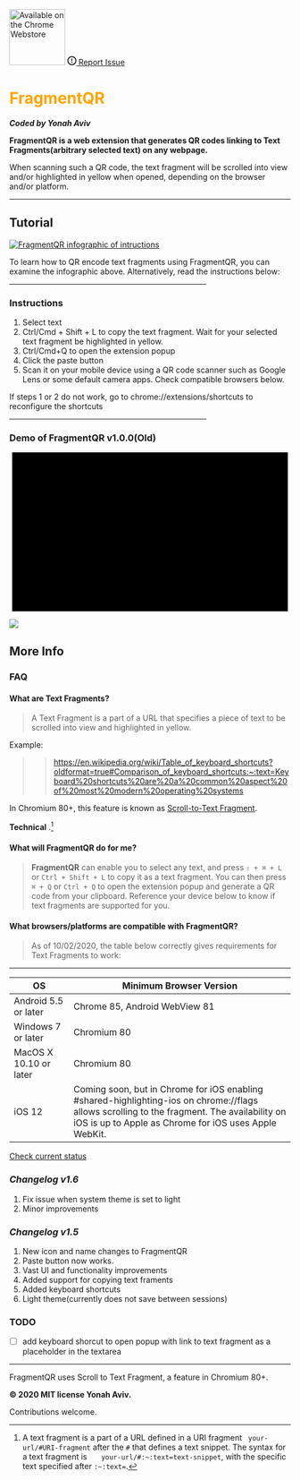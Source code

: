 
 <meta name="google-site-verification" content="Ay7DuHomj_FffCIPkk06PMst9-V1kwZij44bLz5SeuI" />
    
   <!-- Global site tag (gtag.js) - Google Analytics -->
   <script async src="https://www.googletagmanager.com/gtag/js?id=UA-178685535-2"></script>
   <script>
     window.dataLayer = window.dataLayer || [];
     function gtag(){dataLayer.push(arguments);}
     gtag('js', new Date());   </script>
 <section id="downloads">
    

   <a href=" https://bit.ly/GetFragmentedQR" class="btn" title="Get it on the Chrome Web Store" padding="0">
   <img src="https://developer.chrome.com/webstore/images/ChromeWebStore_Badge_v2_496x150.png" width="100px" alt="Available on the Chrome Webstore"></a>
  <a class="btn" href="https://github.com/y330/FragmentQR/issues" rel="noopener" target="_blank" aria-label="Issue y330/FragmentQR on GitHub" title="Report an issue in FragmentQR"><svg viewBox="0 0 16 16" width="16" height="16" class="octicon octicon-issue-opened" aria-hidden="true"><path fill-rule="evenodd" d="M8 1.5a6.5 6.5 0 100 13 6.5 6.5 0 000-13zM0 8a8 8 0 1116 0A8 8 0 010 8zm9 3a1 1 0 11-2 0 1 1 0 012 0zm-.25-6.25a.75.75 0 00-1.5 0v3.5a.75.75 0 001.5 0v-3.5z"></path></svg><span> Report Issue</span></a>
 </section>
<style>h1{color: orange;}kbd{color: grey;}</style>

# FragmentQR



<em><b>Coded by Yonah Aviv</b></em>





**FragmentQR is a web extension that generates QR codes linking to Text Fragments(arbitrary selected text) on any webpage.**


<p> When scanning such a QR code, the text fragment will be scrolled into view and/or highlighted in yellow when opened, depending on the browser and/or platform.
 
<hr>

##  Tutorial

<a href="https://bit.ly/GetFragmentedQR" title="View this as a sideshow on the Chrome Web Store"><img src="https://lh3.googleusercontent.com/pw/ACtC-3f7FGuESSm9z3SPDAbhQHSr3YYL03r1gGBeSWYqbG8NyXxtg3gMWO4dbrM8yuhsMsCuf_JLqLSUWfSSodKzYR8mg6FkX5PmxXgfG8iPANMsQpsiE6GTlWFIRsHIZqi2ZBX0btMnBlUltWArYFdlTrhbhQ=w1210-h448-no?authuser=0" width="fit-content" alt="FragmentQR infographic of intructions"/></a>

To learn how to QR encode text fragments using FragmentQR, you can examine the infographic above. Alternatively, read the instructions below:
 <hr style="width:70%; align: middle;">

### Instructions

 <ol>
  <li>Select text</li>
  <li>Ctrl/Cmd + Shift + L to copy the text fragment. Wait for your selected text fragment be highlighted in yellow.</li>
  <li>Ctrl/Cmd+Q to open the extension popup</li>
  <li>Click the paste button</li>
  <li>Scan it on your mobile device using a QR code scanner such as Google Lens or some default camera apps. Check compatible browsers below.</li>
 </ol>
 If steps 1 or 2 do not work, go to chrome://extensions/shortcuts to reconfigure the shortcuts<p>
 <hr width="70%">
 
<h3>Demo of FragmentQR v1.0.0(Old)</h3>

<script>
document.addEventListener("DOMContentLoaded",
        function() {
            var div, n,
                v = document.getElementsByClassName("youtube-player");
            for (n = 0; n < v.length; n++) {
                div = document.createElement("div");
                div.setAttribute("data-id", v[n].dataset.id);
                div.innerHTML = labnolThumb(v[n].dataset.id);
                div.onclick = labnolIframe;
                v[n].appendChild(div);
            }
        });

    function labnolThumb(id) {
        var thumb = '<img src="https://i.ytimg.com/vi/ID/hqdefault.jpg">',
            play = '<div class="play"></div>';
        return thumb.replace("ID", id) + play;
    }

    function labnolIframe() {
        var iframe = document.createElement("iframe");
        var embed = "https://www.youtube.com/embed/ID?autoplay=1";
        iframe.setAttribute("src", embed.replace("ID", this.dataset.id));
        iframe.setAttribute("frameborder", "0");
        iframe.setAttribute("allowfullscreen", "1");
        this.parentNode.replaceChild(iframe, this);
    }

</script>

<style>
    .youtube-player {
        position: relative;
        padding-bottom: 56.23%;
        /* Use 75% for 4:3 videos */
        height: 0;
        overflow: hidden;
        max-width: 100%;
        background: #000;
        margin: 5px;
    }

    .youtube-player iframe {
        position: absolute;
        top: 0;
        left: 0;
        width: 100%;
        height: 100%;
        z-index: 100;
        background: transparent;
    }

    .youtube-player img {
        bottom: 0;
        display: block;
        left: 0;
        margin: auto;
        max-width: 100%;
        width: 100%;
        position: absolute;
        right: 0;
        top: 0;
        border: none;
        height: auto;
        cursor: pointer;
        -webkit-transition: .4s all;
        -moz-transition: .4s all;
        transition: .4s all;
    }

    .youtube-player img:hover {
        -webkit-filter: brightness(75%);
    }

    .youtube-player .play {
        height: 72px;
        width: 72px;
        left: 50%;
        top: 50%;
        margin-left: -36px;
        margin-top: -36px;
        position: absolute;
        background: url("//i.imgur.com/TxzC70f.png") no-repeat;
        cursor: pointer;
    }

</style>

<div class="youtube-player" data-id="10U6ycpN3CQ"></div>

[
![](https://lh3.googleusercontent.com/pw/ACtC-3cera_XKIXLjEw9LyZh93DtSKTDoQsyF2aYR0Y_L-PCeMttnP3Gr1OiOIxL4nLN_ltCioZyQMUwizFb2wyZLzytBktmEuWRptUGYOFoChSq_bQpZ_g5TEnbb_ZG__Y0rjNbj2oUiHBPotXUOP6X2NID3g=w212-h112-no?)
](http://bit.ly/youtubeFragQR)

## More Info
### FAQ

#### **What are Text Fragments?**

>A Text Fragment is a part of a URL that specifies a piece of text to be scrolled into view and highlighted in yellow. 

Example: 

>> https://en.wikipedia.org/wiki/Table_of_keyboard_shortcuts?oldformat=true#Comparison_of_keyboard_shortcuts:~:text=Keyboard%20shortcuts%20are%20a%20common%20aspect%20of%20most%20modern%20operating%20systems

 In Chromium 80+, this feature is known as <a href="https://github.com/WICG/scroll-to-text-fragment/" title="Scroll-to-Text Fragment on GitHub">Scroll-to-Text Fragment</a>.
 
 **Technical** .[^1]
 [^1]: A text fragment is a part of a URL defined in a URI fragment ` your-url/#URI-fragment` after the `#` that defines a text snippet. The syntax for a text fragment is  `   your-url/#:~:text=text-snippet`, with the specific text specified after `:~:text=`.

#### **What will FragmentQR do for me?**

>**FragmentQR** can enable you to select any text, and press `⇧ + ⌘ + L` or `Ctrl + Shift + L`
to copy it as a text fragment. You can then press `⌘ + Q` or `Ctrl + Q` to open the extension popup and generate a QR code from your clipboard. Reference your device below to know if text fragments are supported for you.


#### **What browsers/platforms are compatible with FragmentQR?**
>As of 10/02/2020, the table below correctly gives requirements for Text Fragments to work:
------
|OS |Minimum Browser Version|
|--|--|
|Android 5.5 or later|Chrome 85, Android WebView 81|
|Windows 7 or later|Chromium 80|
|MacOS X 10.10 or later|Chromium 80|
|iOS 12|Coming soon, but in Chrome for iOS enabling #shared-highlighting-ios on chrome://flags allows scrolling to the fragment. The availability on iOS is up to Apple as Chrome for iOS uses Apple WebKit.|

<a href="https://caniuse.com/url-scroll-to-text-fragment#tab-container:~:text=content%2Dvisibility-,Can%20I%20use" title="Check compatability of scroll to text fragment" target="_blank">Check current status</a>


### <em>Changelog v1.6</em>

<ol>
    <li>Fix issue when system theme is set to light</li>
    <li>Minor improvements</li>
  </ol>
  
### <em>Changelog v1.5</em>

 <ol>  
  <li>New icon and name changes to FragmentQR</li>
  <li>Paste button now works.</li>
  <li>Vast UI and functionality improvements</li>
  <li>Added support for copying text framents</li>
  <li>Added keyboard shortcuts</li>
  <li>Light theme(currently does not save between sessions)</li>
 </ol>
 
### TODO

  - [ ] add keyboard shorcut to open popup with link to text fragment as a placeholder in the textarea
  

<hr> 

FragmentQR uses Scroll to Text Fragment, a feature in Chromium 80+. 

<b>© 2020 MIT license Yonah Aviv.</b>

Contributions welcome.
<!--stackedit_data:
eyJwcm9wZXJ0aWVzIjoidGl0bGU6IEZyYWdtZW50IFFSXG5hdX
Rob3I6IFlvbmFoXG50YWdzOiAndGV4dCBmcmFnbWVudCwgcXIg
Y29kZSdcbiIsImhpc3RvcnkiOlstNTQyNjU1MTMxLC0xODI1Nz
EyNjczLDExNTA2ODEwNjIsMjA4MDMyMjQ1OCwzMzI1NTU0Nzks
MTQwMDA3NTY3NCwtMjAwMDIwMDY5NSw2NjIyNjQwMjgsODE4OD
k2ODYzLC0yMDkxMzE3MzYzLC0xMzgzMzE5MTcxLC02NDQ0MDc5
OTgsMTM4Mzc3MTAzNywxMTAwODU1OTEsLTEwNjM2MjU5NTNdfQ

-->

<!--stackedit_data:
eyJwcm9wZXJ0aWVzIjoidGl0bGU6IEZyYWdtZW50UVJcbmF1dG
hvcjogWW9uYWggQXZpdlxudGFnczogJ0ZyYWdtZW50UVIsIFRl
eHQgRnJhZ21lbnQsIFlvbmFoIEF2aXYsIFlvbmFoJ1xuZmVhdH
VyZWRJbWFnZTogJ2h0dHBzOi8vZ2l0aHViLmNvbS95MzMwL0Zy
YWdtZW50UVIvYmxvYi9tYXN0ZXIvRnJhZ21lbnRRUi9pbWcvNT
EyLnBuZz9yYXc9dHJ1ZSdcbiIsImhpc3RvcnkiOlszODAzODIx
MDQsMTY2NzcyODA2OCw3ODYwMDk4MjgsMjEzMDY2NTUxLC03Nz
M3NTA5ODgsLTc5NTE1MDA0MywxNzk1NjY1NDIsLTEyNTQ5MjY1
ODQsMTQ0MTUzNzE0MCw1MTYzODcyODIsMTI0MDI4ODE0NiwtND
c5NDA1ODM0LC0xNTE1MDMyNDUwLC0zNzc0MDYxMzgsMTQ4Mzg1
NzM3LC0xODMxNTUxMDg3LDY1NjM2NjA1MSwxMDQzMDg2OTE4LC
0xNzQ5NjgyNjU2LC01NDI2NTUxMzFdfQ==
-->